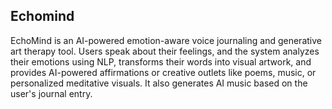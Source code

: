 ## **Echomind**

EchoMind is an AI-powered emotion-aware voice journaling and generative art therapy tool. Users speak about their feelings, and the system analyzes their emotions using NLP, transforms their words into visual artwork, and provides AI-powered affirmations or creative outlets like poems, music, or personalized meditative visuals. It also generates AI music based on the user's journal entry.
